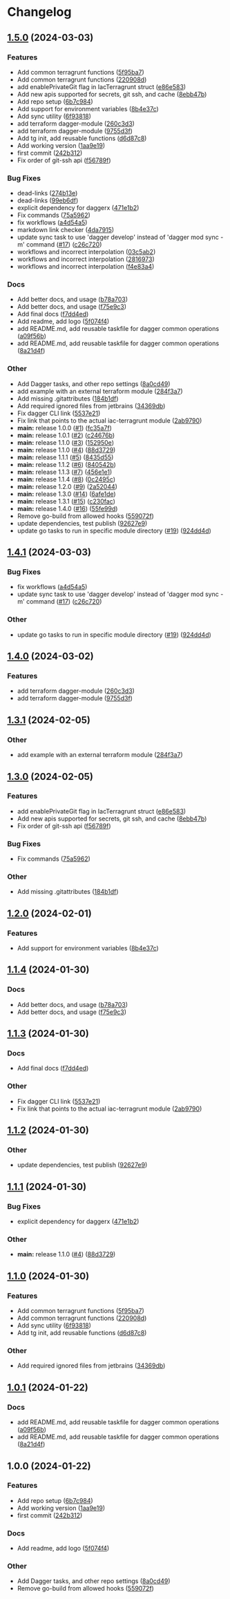 # Changelog

## [1.5.0](https://github.com/Excoriate/daggerverse/compare/v1.4.1...v1.5.0) (2024-03-03)


### Features

* Add common terragrunt functions ([5f95ba7](https://github.com/Excoriate/daggerverse/commit/5f95ba763efda36c807e67b41de14c911c78010f))
* Add common terragrunt functions ([220908d](https://github.com/Excoriate/daggerverse/commit/220908d3da331fec2a181b2aeb3a3f0f5196a5c7))
* add enablePrivateGit flag in IacTerragrunt struct ([e86e583](https://github.com/Excoriate/daggerverse/commit/e86e5837c8d83f38990460f63fd7c80e49e8fead))
* Add new apis supported for secrets, git ssh, and cache ([8ebb47b](https://github.com/Excoriate/daggerverse/commit/8ebb47b1831841861d42130f638a0333396b4970))
* Add repo setup ([6b7c984](https://github.com/Excoriate/daggerverse/commit/6b7c984550df5e9725027ee469ef051a374a6bc5))
* Add support for environment variables ([8b4e37c](https://github.com/Excoriate/daggerverse/commit/8b4e37c800af932eadedea6d7cfab7d5ab9f4c22))
* Add sync utility ([6f93818](https://github.com/Excoriate/daggerverse/commit/6f93818f4ab76e19d92faabd2cb03a0da444f864))
* add terraform dagger-module ([260c3d3](https://github.com/Excoriate/daggerverse/commit/260c3d3c112f443493e4f11069e609263538506c))
* add terraform dagger-module ([9755d3f](https://github.com/Excoriate/daggerverse/commit/9755d3fdb883f5f7a6ea6e0841f8426473da41a8))
* Add tg init, add reusable functions ([d6d87c8](https://github.com/Excoriate/daggerverse/commit/d6d87c886782997d8b0c820d6bc67a6afe740f19))
* Add working version ([1aa9e19](https://github.com/Excoriate/daggerverse/commit/1aa9e19e38acb329e71553e55bfa9ce65ca0aecf))
* first commit ([242b312](https://github.com/Excoriate/daggerverse/commit/242b312b5bfdc84f69828660844fce6636dd28f6))
* Fix order of git-ssh api ([f56789f](https://github.com/Excoriate/daggerverse/commit/f56789f387cff10313519e3709b10e4a23ffd68b))


### Bug Fixes

* dead-links ([274b13e](https://github.com/Excoriate/daggerverse/commit/274b13e2a9d6232b60e40b41137172c0edb3316b))
* dead-links ([99eb6df](https://github.com/Excoriate/daggerverse/commit/99eb6dfffca266664370737b85bdc98f2896d3fe))
* explicit dependency for daggerx ([471e1b2](https://github.com/Excoriate/daggerverse/commit/471e1b2e289ab79fa016985226a0ab261f4febb0))
* Fix commands ([75a5962](https://github.com/Excoriate/daggerverse/commit/75a5962227c95f4a30d34d2b2147ddab29eea0ea))
* fix workflows ([a4d54a5](https://github.com/Excoriate/daggerverse/commit/a4d54a557716ca942f7e0391752f4aa3d531997d))
* markdown link checker ([4da7915](https://github.com/Excoriate/daggerverse/commit/4da79154595b0c62fbbe8e159b587417bc8fbe4b))
* update sync task to use 'dagger develop' instead of 'dagger mod sync -m' command ([#17](https://github.com/Excoriate/daggerverse/issues/17)) ([c26c720](https://github.com/Excoriate/daggerverse/commit/c26c72065e9179aabeb4ab73646f66ea8a5b7a02))
* workflows and incorrect interpolation ([03c5ab2](https://github.com/Excoriate/daggerverse/commit/03c5ab29cd9a04fb4f8311fc902514507a0bc322))
* workflows and incorrect interpolation ([2816973](https://github.com/Excoriate/daggerverse/commit/28169731e1fc715a15d1a5c3a5ab26fc2740f6b5))
* workflows and incorrect interpolation ([f4e83a4](https://github.com/Excoriate/daggerverse/commit/f4e83a401833acb79c22aa01828ef8f6b0b92a5b))


### Docs

* Add better docs, and usage ([b78a703](https://github.com/Excoriate/daggerverse/commit/b78a7035535f6c2dcd7b435b106ea1027a1849ef))
* Add better docs, and usage ([f75e9c3](https://github.com/Excoriate/daggerverse/commit/f75e9c314e26427ad26b714149902857a87213aa))
* Add final docs ([f7dd4ed](https://github.com/Excoriate/daggerverse/commit/f7dd4ed3469c49c2bd419d3d1f5200146529ac66))
* Add readme, add logo ([5f074f4](https://github.com/Excoriate/daggerverse/commit/5f074f411dd4db5a936fa22df9c65be98653a5fd))
* add README.md, add reusable taskfile for dagger common operations ([a09f56b](https://github.com/Excoriate/daggerverse/commit/a09f56b63c91be5c7ff1b856fe46de1bede38d89))
* add README.md, add reusable taskfile for dagger common operations ([8a21d4f](https://github.com/Excoriate/daggerverse/commit/8a21d4fbe76ef0a8ba861aebf1af3c53340acf5d))


### Other

* Add Dagger tasks, and other repo settings ([8a0cd49](https://github.com/Excoriate/daggerverse/commit/8a0cd494e29ccd0c66a2801277045822e4cc4bbe))
* add example with an external terraform module ([284f3a7](https://github.com/Excoriate/daggerverse/commit/284f3a7167f24a27bc81e9896a91d1e2fb935373))
* Add missing .gitattributes ([184b1df](https://github.com/Excoriate/daggerverse/commit/184b1df8d378a9697405c80358097f673d432633))
* Add required ignored files from jetbrains ([34369db](https://github.com/Excoriate/daggerverse/commit/34369db2b2bfc0b146611153c708a5abdd0fef59))
* Fix dagger CLI link ([5537e21](https://github.com/Excoriate/daggerverse/commit/5537e210744c146a07d89b6fcbdc73895184eaa1))
* Fix link that points to the actual iac-terragrunt module ([2ab9790](https://github.com/Excoriate/daggerverse/commit/2ab979079a46eee13ac32b5a43a4fd2f285f9507))
* **main:** release 1.0.0 ([#1](https://github.com/Excoriate/daggerverse/issues/1)) ([fc35a7f](https://github.com/Excoriate/daggerverse/commit/fc35a7f889669b8ddebb1f5c3f79c65a5aa71b59))
* **main:** release 1.0.1 ([#2](https://github.com/Excoriate/daggerverse/issues/2)) ([c24676b](https://github.com/Excoriate/daggerverse/commit/c24676b18252c174b756c572109f5b0df2d5b045))
* **main:** release 1.1.0 ([#3](https://github.com/Excoriate/daggerverse/issues/3)) ([152950e](https://github.com/Excoriate/daggerverse/commit/152950ef9326e227203e5f1f5429149faf289b70))
* **main:** release 1.1.0 ([#4](https://github.com/Excoriate/daggerverse/issues/4)) ([88d3729](https://github.com/Excoriate/daggerverse/commit/88d3729b25a95ea8146d2b73f9b6957717c7be7b))
* **main:** release 1.1.1 ([#5](https://github.com/Excoriate/daggerverse/issues/5)) ([8435d55](https://github.com/Excoriate/daggerverse/commit/8435d55b85b7fcce729f929da50b2fde87ec9baf))
* **main:** release 1.1.2 ([#6](https://github.com/Excoriate/daggerverse/issues/6)) ([840542b](https://github.com/Excoriate/daggerverse/commit/840542be4e47b54555d76a7ddc8d3b89bdf0699c))
* **main:** release 1.1.3 ([#7](https://github.com/Excoriate/daggerverse/issues/7)) ([456e1e1](https://github.com/Excoriate/daggerverse/commit/456e1e1ccfbda3be747fc403416ac2c51e1bbcc1))
* **main:** release 1.1.4 ([#8](https://github.com/Excoriate/daggerverse/issues/8)) ([0c2495c](https://github.com/Excoriate/daggerverse/commit/0c2495c0ca1fecce366734e0eb6a97c8ceaf3adb))
* **main:** release 1.2.0 ([#9](https://github.com/Excoriate/daggerverse/issues/9)) ([2a52044](https://github.com/Excoriate/daggerverse/commit/2a52044c1d34332474cb725cf1a366eac5a227ec))
* **main:** release 1.3.0 ([#14](https://github.com/Excoriate/daggerverse/issues/14)) ([6afe1de](https://github.com/Excoriate/daggerverse/commit/6afe1de075be4196d68ef697a9d8f29c97a0f906))
* **main:** release 1.3.1 ([#15](https://github.com/Excoriate/daggerverse/issues/15)) ([c230fac](https://github.com/Excoriate/daggerverse/commit/c230fac4365c4f31d9bcf978ca15bd79fe897192))
* **main:** release 1.4.0 ([#16](https://github.com/Excoriate/daggerverse/issues/16)) ([55fe99d](https://github.com/Excoriate/daggerverse/commit/55fe99d9744f60ec4fa69df7f73d8ff1f51b64ee))
* Remove go-build from allowed hooks ([559072f](https://github.com/Excoriate/daggerverse/commit/559072f330ac87199e8528d40f3c57b8c3dd9010))
* update dependencies, test publish ([92627e9](https://github.com/Excoriate/daggerverse/commit/92627e9c3dddab31bbcc5febb5c2866c98a9444d))
* update go tasks to run in specific module directory ([#19](https://github.com/Excoriate/daggerverse/issues/19)) ([924dd4d](https://github.com/Excoriate/daggerverse/commit/924dd4dfe24f9b6638a399f17e313516065d1e36))

## [1.4.1](https://github.com/Excoriate/daggerverse/compare/v1.4.0...v1.4.1) (2024-03-03)


### Bug Fixes

* fix workflows ([a4d54a5](https://github.com/Excoriate/daggerverse/commit/a4d54a557716ca942f7e0391752f4aa3d531997d))
* update sync task to use 'dagger develop' instead of 'dagger mod sync -m' command ([#17](https://github.com/Excoriate/daggerverse/issues/17)) ([c26c720](https://github.com/Excoriate/daggerverse/commit/c26c72065e9179aabeb4ab73646f66ea8a5b7a02))


### Other

* update go tasks to run in specific module directory ([#19](https://github.com/Excoriate/daggerverse/issues/19)) ([924dd4d](https://github.com/Excoriate/daggerverse/commit/924dd4dfe24f9b6638a399f17e313516065d1e36))

## [1.4.0](https://github.com/Excoriate/daggerverse/compare/v1.3.1...v1.4.0) (2024-03-02)


### Features

* add terraform dagger-module ([260c3d3](https://github.com/Excoriate/daggerverse/commit/260c3d3c112f443493e4f11069e609263538506c))
* add terraform dagger-module ([9755d3f](https://github.com/Excoriate/daggerverse/commit/9755d3fdb883f5f7a6ea6e0841f8426473da41a8))

## [1.3.1](https://github.com/Excoriate/daggerverse/compare/v1.3.0...v1.3.1) (2024-02-05)


### Other

* add example with an external terraform module ([284f3a7](https://github.com/Excoriate/daggerverse/commit/284f3a7167f24a27bc81e9896a91d1e2fb935373))

## [1.3.0](https://github.com/Excoriate/daggerverse/compare/v1.2.0...v1.3.0) (2024-02-05)


### Features

* add enablePrivateGit flag in IacTerragrunt struct ([e86e583](https://github.com/Excoriate/daggerverse/commit/e86e5837c8d83f38990460f63fd7c80e49e8fead))
* Add new apis supported for secrets, git ssh, and cache ([8ebb47b](https://github.com/Excoriate/daggerverse/commit/8ebb47b1831841861d42130f638a0333396b4970))
* Fix order of git-ssh api ([f56789f](https://github.com/Excoriate/daggerverse/commit/f56789f387cff10313519e3709b10e4a23ffd68b))


### Bug Fixes

* Fix commands ([75a5962](https://github.com/Excoriate/daggerverse/commit/75a5962227c95f4a30d34d2b2147ddab29eea0ea))


### Other

* Add missing .gitattributes ([184b1df](https://github.com/Excoriate/daggerverse/commit/184b1df8d378a9697405c80358097f673d432633))

## [1.2.0](https://github.com/Excoriate/daggerverse/compare/v1.1.4...v1.2.0) (2024-02-01)


### Features

* Add support for environment variables ([8b4e37c](https://github.com/Excoriate/daggerverse/commit/8b4e37c800af932eadedea6d7cfab7d5ab9f4c22))

## [1.1.4](https://github.com/Excoriate/daggerverse/compare/v1.1.3...v1.1.4) (2024-01-30)


### Docs

* Add better docs, and usage ([b78a703](https://github.com/Excoriate/daggerverse/commit/b78a7035535f6c2dcd7b435b106ea1027a1849ef))
* Add better docs, and usage ([f75e9c3](https://github.com/Excoriate/daggerverse/commit/f75e9c314e26427ad26b714149902857a87213aa))

## [1.1.3](https://github.com/Excoriate/daggerverse/compare/v1.1.2...v1.1.3) (2024-01-30)


### Docs

* Add final docs ([f7dd4ed](https://github.com/Excoriate/daggerverse/commit/f7dd4ed3469c49c2bd419d3d1f5200146529ac66))


### Other

* Fix dagger CLI link ([5537e21](https://github.com/Excoriate/daggerverse/commit/5537e210744c146a07d89b6fcbdc73895184eaa1))
* Fix link that points to the actual iac-terragrunt module ([2ab9790](https://github.com/Excoriate/daggerverse/commit/2ab979079a46eee13ac32b5a43a4fd2f285f9507))

## [1.1.2](https://github.com/Excoriate/daggerverse/compare/v1.1.1...v1.1.2) (2024-01-30)


### Other

* update dependencies, test publish ([92627e9](https://github.com/Excoriate/daggerverse/commit/92627e9c3dddab31bbcc5febb5c2866c98a9444d))

## [1.1.1](https://github.com/Excoriate/daggerverse/compare/v1.1.0...v1.1.1) (2024-01-30)


### Bug Fixes

* explicit dependency for daggerx ([471e1b2](https://github.com/Excoriate/daggerverse/commit/471e1b2e289ab79fa016985226a0ab261f4febb0))


### Other

* **main:** release 1.1.0 ([#4](https://github.com/Excoriate/daggerverse/issues/4)) ([88d3729](https://github.com/Excoriate/daggerverse/commit/88d3729b25a95ea8146d2b73f9b6957717c7be7b))

## [1.1.0](https://github.com/Excoriate/daggerverse/compare/v1.0.1...v1.1.0) (2024-01-30)


### Features

* Add common terragrunt functions ([5f95ba7](https://github.com/Excoriate/daggerverse/commit/5f95ba763efda36c807e67b41de14c911c78010f))
* Add common terragrunt functions ([220908d](https://github.com/Excoriate/daggerverse/commit/220908d3da331fec2a181b2aeb3a3f0f5196a5c7))
* Add sync utility ([6f93818](https://github.com/Excoriate/daggerverse/commit/6f93818f4ab76e19d92faabd2cb03a0da444f864))
* Add tg init, add reusable functions ([d6d87c8](https://github.com/Excoriate/daggerverse/commit/d6d87c886782997d8b0c820d6bc67a6afe740f19))


### Other

* Add required ignored files from jetbrains ([34369db](https://github.com/Excoriate/daggerverse/commit/34369db2b2bfc0b146611153c708a5abdd0fef59))

## [1.0.1](https://github.com/Excoriate/daggerverse/compare/v1.0.0...v1.0.1) (2024-01-22)


### Docs

* add README.md, add reusable taskfile for dagger common operations ([a09f56b](https://github.com/Excoriate/daggerverse/commit/a09f56b63c91be5c7ff1b856fe46de1bede38d89))
* add README.md, add reusable taskfile for dagger common operations ([8a21d4f](https://github.com/Excoriate/daggerverse/commit/8a21d4fbe76ef0a8ba861aebf1af3c53340acf5d))

## 1.0.0 (2024-01-22)


### Features

* Add repo setup ([6b7c984](https://github.com/Excoriate/daggerverse/commit/6b7c984550df5e9725027ee469ef051a374a6bc5))
* Add working version ([1aa9e19](https://github.com/Excoriate/daggerverse/commit/1aa9e19e38acb329e71553e55bfa9ce65ca0aecf))
* first commit ([242b312](https://github.com/Excoriate/daggerverse/commit/242b312b5bfdc84f69828660844fce6636dd28f6))


### Docs

* Add readme, add logo ([5f074f4](https://github.com/Excoriate/daggerverse/commit/5f074f411dd4db5a936fa22df9c65be98653a5fd))


### Other

* Add Dagger tasks, and other repo settings ([8a0cd49](https://github.com/Excoriate/daggerverse/commit/8a0cd494e29ccd0c66a2801277045822e4cc4bbe))
* Remove go-build from allowed hooks ([559072f](https://github.com/Excoriate/daggerverse/commit/559072f330ac87199e8528d40f3c57b8c3dd9010))
